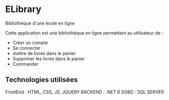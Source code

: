 # ELibrary
Bibliothèque d'une école en ligne

Cette application est une bibliothèque en ligne permettant au utilisateur de :
- Créer un compte
- Se connecter
- mettre de livres dans le panier
- Supprimer les livres dans le panier
- Commander

Technologies utilisées
---------------------
FrontEnd : HTML, CSS, JS, JQUERY
BACKEND : .NET 6
SGBD : SQL SERVER
